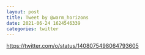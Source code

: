 ```yaml
--- 
layout: post 
title: Tweet by @warm_horizons 
date: 2021-06-24 1624546339 
categories: twitter 
--- 
```

https://twitter.com/o/status/1408075498064793605